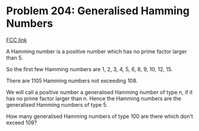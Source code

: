 # Problem 204: Generalised Hamming Numbers

[FCC link](https://www.freecodecamp.org/learn/coding-interview-prep/project-euler/problem-204-generalised-hamming-numbers)

A Hamming number is a positive number which has no prime factor larger than 5.

So the first few Hamming numbers are 1, 2, 3, 4, 5, 6, 8, 9, 10, 12, 15.

There are 1105 Hamming numbers not exceeding 108.

We will call a positive number a generalised Hamming number of type n, if it has
no prime factor larger than n. Hence the Hamming numbers are the generalised
Hamming numbers of type 5.

How many generalised Hamming numbers of type 100 are there which don't exceed
109?
